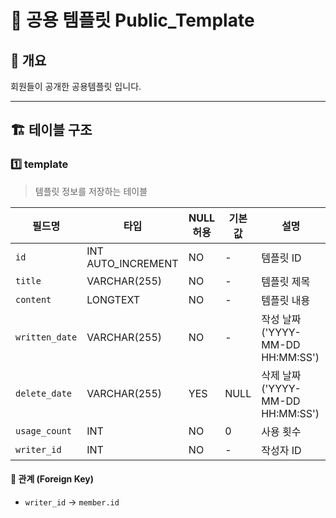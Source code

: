 # 📂 공용 템플릿 Public_Template

## 📖 개요
회원들이 공개한 공용템플릿 입니다.

---

## 🏗️ 테이블 구조

### 1️⃣ template
> 템플릿 정보를 저장하는 테이블

| 필드명       | 타입             | NULL 허용 | 기본값 | 설명 |
|-------------|-----------------|----------|--------|------|
| `id`        | INT AUTO_INCREMENT | NO       | -      | 템플릿 ID |
| `title`     | VARCHAR(255)    | NO       | -      | 템플릿 제목 |
| `content`   | LONGTEXT        | NO       | -      | 템플릿 내용 |
| `written_date` | VARCHAR(255) | NO       | -      | 작성 날짜 ('YYYY-MM-DD HH:MM:SS') |
| `delete_date` | VARCHAR(255) | YES      | NULL   | 삭제 날짜 ('YYYY-MM-DD HH:MM:SS') |
| `usage_count` | INT           | NO       | 0      | 사용 횟수 |
| `writer_id` | INT             | NO       | -      | 작성자 ID |

#### 🔗 관계 (Foreign Key)
- `writer_id` → `member.id`
